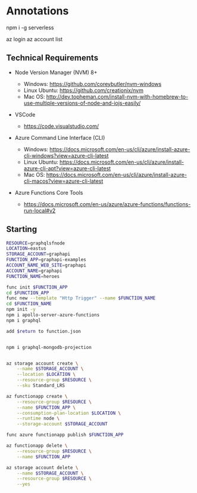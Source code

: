 # Annotations 

npm i -g serverless

az login
az account list
<!-- # az account set --subscription "Visual Studio Enterprise" -->

## Technical Requirements

- Node Version Manager (NVM) 8+
    - Windows: https://github.com/coreybutler/nvm-windows
    - Linux Ubuntu: https://github.com/creationix/nvm
    - Mac OS: http://dev.topheman.com/install-nvm-with-homebrew-to-use-multiple-versions-of-node-and-iojs-easily/

- VSCode
    - https://code.visualstudio.com/

- Azure Command Line Interface (CLI)
    - Windows: https://docs.microsoft.com/en-us/cli/azure/install-azure-cli-windows?view=azure-cli-latest
    - Linux Ubuntu: https://docs.microsoft.com/en-us/cli/azure/install-azure-cli-apt?view=azure-cli-latest
    - Mac OS: https://docs.microsoft.com/en-us/cli/azure/install-azure-cli-macos?view=azure-cli-latest

- Azure Functions Core Tools
    - https://docs.microsoft.com/en-us/azure/azure-functions/functions-run-local#v2

## Starting

```sh
RESOURCE=graphqlsfnode
LOCATION=eastus
STORAGE_ACCOUNT=graphapi
FUNCTION_APP=graphapi-examples
ACCOUNT_NAME_WEB_SITE=graphapi
ACCOUNT_NAME=graphapi
FUNCTION_NAME=heroes

func init $FUNCTION_APP
cd $FUNCTION_APP
func new --template "Http Trigger" --name $FUNCTION_NAME
cd $FUNCTION_NAME
npm init -y
npm i apollo-server-azure-functions
npm i graphql
```

```sh
add $return to function.json


npm i graphql-mongodb-projection


az storage account create \
    --name $STORAGE_ACCOUNT \
    --location $LOCATION \
    --resource-group $RESOURCE \
    --sku Standard_LRS

az functionapp create \
    --resource-group $RESOURCE \
    --name $FUNCTION_APP \
    --consumption-plan-location $LOCATION \
    --runtime node \
    --storage-account $STORAGE_ACCOUNT

func azure functionapp publish $FUNCTION_APP

az functionapp delete \
    --resource-group $RESOURCE \
    --name $FUNCTION_APP

az storage account delete \
    --name $STORAGE_ACCOUNT \
    --resource-group $RESOURCE \
    --yes
```
